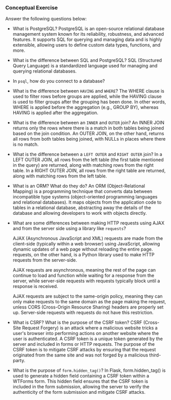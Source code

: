 ### Conceptual Exercise

Answer the following questions below:

- What is PostgreSQL?
  PostgreSQL is an open-source relational database management system  known for its reliability, robustness, and advanced features. It supports SQL for querying and managing data and is highly extensible, allowing users to define custom data types, functions, and more.

- What is the difference between SQL and PostgreSQL?
  SQL (Structured Query Language) is a standardized language used for managing and querying relational databases. 

- In `psql`, how do you connect to a database?

- What is the difference between `HAVING` and `WHERE`?
  The WHERE clause is used to filter rows before groups are applied, while the HAVING clause is used to filter groups after the grouping has been done. In other words, WHERE is applied before the aggregation (e.g., GROUP BY), whereas HAVING is applied after the aggregation.

- What is the difference between an `INNER` and `OUTER` join?
  An INNER JOIN returns only the rows where there is a match in both tables being joined based on the join condition. An OUTER JOIN, on the other hand, returns all rows from both tables being joined, with NULLs in places where there is no match.

- What is the difference between a `LEFT OUTER` and `RIGHT OUTER` join?
  In a LEFT OUTER JOIN, all rows from the left table (the first table mentioned in the query) are returned, along with matching rows from the right table. In a RIGHT OUTER JOIN, all rows from the right table are returned, along with matching rows from the left table.

- What is an ORM? What do they do?
  An ORM (Object-Relational Mapping) is a programming technique that converts data between incompatible type systems (object-oriented programming languages and relational databases). It maps objects from the application code to tables in a relational database, abstracting away the details of the database and allowing developers to work with objects directly.

- What are some differences between making HTTP requests using AJAX 
  and from the server side using a library like `requests`?
  
  AJAX (Asynchronous JavaScript and XML) requests are made from the client-side (typically within a web browser) using JavaScript, allowing dynamic updates of a web page without reloading the entire page. requests, on the other hand, is a Python library used to make HTTP requests from the server-side.
  
  AJAX requests are asynchronous, meaning the rest of the page can continue to load and function while waiting for a response from the server, while server-side requests with requests typically block until a response is received.
  
  AJAX requests are subject to the same-origin policy, meaning they can only make requests to the same domain as the page making the request, unless CORS (Cross-Origin Resource Sharing) headers are properly set up. Server-side requests with requests do not have this restriction.

- What is CSRF? What is the purpose of the CSRF token?
  CSRF (Cross-Site Request Forgery) is an attack where a malicious website tricks a user's browser into performing actions on another website where the user is authenticated. A CSRF token is a unique token generated by the server and included in forms or HTTP requests. The purpose of the CSRF token is to mitigate CSRF attacks by ensuring that the request originated from the same site and was not forged by a malicious third-party.

- What is the purpose of `form.hidden_tag()`?
In Flask, form.hidden_tag() is used to generate a hidden field containing a CSRF token within a WTForms form. This hidden field ensures that the CSRF token is included in the form submission, allowing the server to verify the authenticity of the form submission and mitigate CSRF attacks.